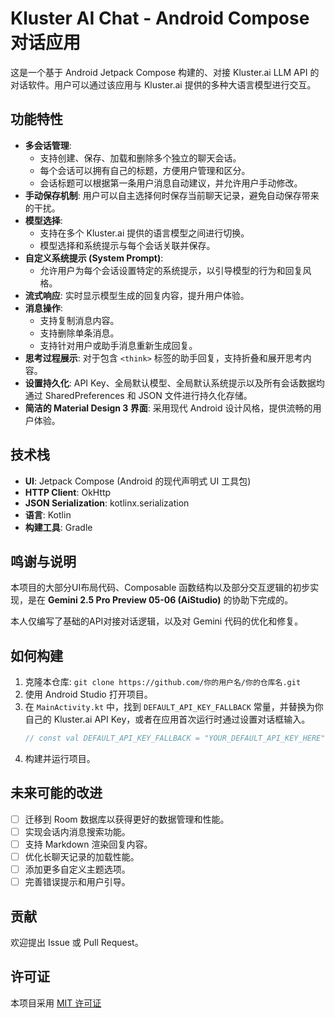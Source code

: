 # Kluster AI Chat - Android Compose 对话应用

这是一个基于 Android Jetpack Compose 构建的、对接 Kluster.ai LLM API 的对话软件。用户可以通过该应用与 Kluster.ai 提供的多种大语言模型进行交互。

## 功能特性

*   **多会话管理**:
    *   支持创建、保存、加载和删除多个独立的聊天会话。
    *   每个会话可以拥有自己的标题，方便用户管理和区分。
    *   会话标题可以根据第一条用户消息自动建议，并允许用户手动修改。
*   **手动保存机制**: 用户可以自主选择何时保存当前聊天记录，避免自动保存带来的干扰。
*   **模型选择**:
    *   支持在多个 Kluster.ai 提供的语言模型之间进行切换。
    *   模型选择和系统提示与每个会话关联并保存。
*   **自定义系统提示 (System Prompt)**:
    *   允许用户为每个会话设置特定的系统提示，以引导模型的行为和回复风格。
*   **流式响应**: 实时显示模型生成的回复内容，提升用户体验。
*   **消息操作**:
    *   支持复制消息内容。
    *   支持删除单条消息。
    *   支持针对用户或助手消息重新生成回复。
*   **思考过程展示**: 对于包含 `<think>` 标签的助手回复，支持折叠和展开思考内容。
*   **设置持久化**: API Key、全局默认模型、全局默认系统提示以及所有会话数据均通过 SharedPreferences 和 JSON 文件进行持久化存储。
*   **简洁的 Material Design 3 界面**: 采用现代 Android 设计风格，提供流畅的用户体验。

## 技术栈

*   **UI**: Jetpack Compose (Android 的现代声明式 UI 工具包)
*   **HTTP Client**: OkHttp
*   **JSON Serialization**: kotlinx.serialization
*   **语言**: Kotlin
*   **构建工具**: Gradle

## 鸣谢与说明

本项目的大部分UI布局代码、Composable 函数结构以及部分交互逻辑的初步实现，是在 **Gemini 2.5 Pro Preview 05-06 (AiStudio)** 的协助下完成的。

本人仅编写了基础的API对接对话逻辑，以及对 Gemini 代码的优化和修复。

## 如何构建

1.  克隆本仓库: `git clone https://github.com/你的用户名/你的仓库名.git`
2.  使用 Android Studio 打开项目。
3.  在 `MainActivity.kt` 中，找到 `DEFAULT_API_KEY_FALLBACK` 常量，并替换为你自己的 Kluster.ai API Key，或者在应用首次运行时通过设置对话框输入。
    ```kotlin
    // const val DEFAULT_API_KEY_FALLBACK = "YOUR_DEFAULT_API_KEY_HERE" // 替换为你的 Key
    ```
4.  构建并运行项目。

## 未来可能的改进

*   [ ] 迁移到 Room 数据库以获得更好的数据管理和性能。
*   [ ] 实现会话内消息搜索功能。
*   [ ] 支持 Markdown 渲染回复内容。
*   [ ] 优化长聊天记录的加载性能。
*   [ ] 添加更多自定义主题选项。
*   [ ] 完善错误提示和用户引导。

## 贡献

欢迎提出 Issue 或 Pull Request。

## 许可证

本项目采用 [MIT 许可证](LICENSE.txt)